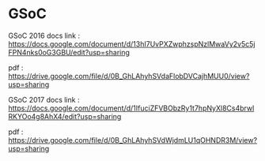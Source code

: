 # GSoC

GSoC 2016 docs link : https://docs.google.com/document/d/13hI7UvPXZwphzspNzlMwaVy2v5c5jFPN4nks0oG3GBU/edit?usp=sharing

pdf : https://drive.google.com/file/d/0B_GhLAhyhSVdaFlobDVCajhMUU0/view?usp=sharing

GSoC 2017 docs link : https://docs.google.com/document/d/1IfuciZFVBObzRy1t7hpNyXl8Cs4brwlRKYOo4g8AhX4/edit?usp=sharing

pdf : https://drive.google.com/file/d/0B_GhLAhyhSVdWjdmLU1qOHNDR3M/view?usp=sharing
